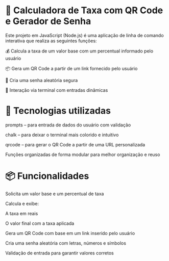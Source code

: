 # 🧮 Calculadora de Taxa com QR Code e Gerador de Senha
Este projeto em JavaScript (Node.js) é uma aplicação de linha de comando interativa que realiza as seguintes funções:

💰 Calcula a taxa de um valor base com um percentual informado pelo usuário

📦 Gera um QR Code a partir de um link fornecido pelo usuário

🔐 Cria uma senha aleatória segura

💬 Interação via terminal com entradas dinâmicas

# 🚀 Tecnologias utilizadas
prompts – para entrada de dados do usuário com validação

chalk – para deixar o terminal mais colorido e intuitivo

qrcode – para gerar o QR Code a partir de uma URL personalizada

Funções organizadas de forma modular para melhor organização e reuso

# 📦 Funcionalidades
Solicita um valor base e um percentual de taxa

Calcula e exibe:

A taxa em reais

O valor final com a taxa aplicada

Gera um QR Code com base em um link inserido pelo usuário

Cria uma senha aleatória com letras, números e símbolos

Validação de entrada para garantir valores corretos
